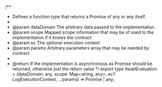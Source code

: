 
/**
 * Defines a function type that returns a Promise of any or any itself.
 *
 * @param dataDomain The arbitrary data passed to the implementation
 * @param scope Mapped scope information that may be of used to the implementation if it knows the contract
 * @param ec The optional execution context
 * @param params Arbitrary parameters array that may be needed by contract
 *
 * @return If the implementation is asynchronous as Promise<any> should be returned, otherwise just the return value
 */
export type AwaitEvaluation = (dataDomain: any, scope: Map<string, any>, ec?: LogExecutionContext, ...params) => Promise<any> | any;
